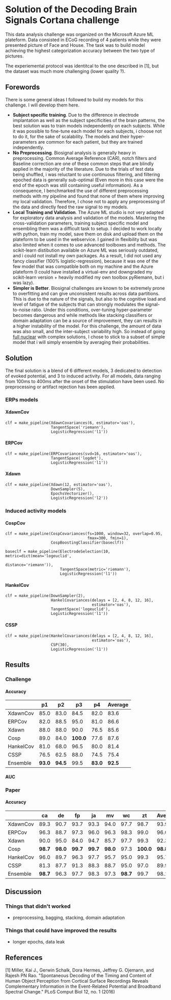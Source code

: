 # Solution of the Decoding Brain Signals Cortana challenge

This data analysis challenge was organized on the Microsoft Azure ML plateform.
Data consisted in ECoG recording of 4 patients while they were presented picture of Face and House. The task was to build model achieving the highest categorization accuracy between the two type of pictures.

The experiemental protocol was identitcal to the one described in [1], but the dataset was much more challenging (lower quality ?).


## Forewords
There is some general ideas I followed to build my models for this challenge. I will develop them here.

- **Subject specific training**. Due to the difference in electrode implantation as well as the subject specificities of the brain patterns, the best solution was to train models independently on each subjects. While it was possible to fine-tune each model for each subjects, i choose not to do it, for the sake of scalability. The models and their hyper-parameters are common for each patient, but they are trained independently.  
- **No Preprocessing**. Biosignal analysis is generally heavy in preprocessing. Common Average Reference (CAR), notch filters and Baseline correction are one of these common steps that are blindly applied in the majority of the literature. Due to the trials of test data being shuffled, i was reluctant to use continuous filtering, and filtering epoched data is generally sub-optimal (Even more in this case were the end of the epoch was still containing useful information). As a consequence, I benchmarked the use of different preprocessing methods with my pipeline and found that none of them where improving my local validation. Therefore, I chose not to apply any preprocessing of the data and directly feed the raw signal to my models.
- **Local Training and Validation**. The Azure ML studio is not very adapted for exploratory data analysis and validation of the models. Mastering the cross-validation parameters, training subject specific model and ensembling them was a difficult task to setup. I decided to work locally with python, train my model, save them on disk and upload them on the plateform to be used in the webservice. I gained in flexibility but was also limited when it comes to use advanced toolboxes and methods. The scikit-learn distibution available on Azure ML was seriously outdated, and i could not install my own packages. As a result, I did not used any fancy classifier (100% logistic-regression), because it was one of the few model that was compatible both on my machine and the Azure plateform (I could have installed a virtual-env and downgraded my scikit-learn version + heavily modified my own toolbox pyRiemann, but i was lazy).
- **Simpler is Better**. Biosignal challenges are known to be extremely prone to overfitting and can give unconsistent results across data partitions. This is due to the nature of the signals, but also to the cognitive load and level of fatigue of the subjects that can strongly modulates the signal-to-noise ratio. Under this conditions, over-tuning hyper-parameter becomes dangerous and while methods like stacking classifiers or domain adaptation can be a source of improvement, they can results in a higher instability of the model. For this challenge, the amount of data was also small, and the inter-subject variability high. So instead of going [full nuclear](https://github.com/alexandrebarachant/Grasp-and-lift-EEG-challenge) with complex solutions, I chose to stick to a subset of simple model that i will simply ensemble by averaging their probabilities.

## Solution

The final solution is a blend of 6 different models, 3 dedicated to detection of evoked potential, and 3 to induced activity. For all models, data ranging from 100ms to 400ms after the onset of the stimulation have been used. No preprocessing or artifact rejection has been applied.

### ERPs models

#### XdawnCov

```
clf = make_pipeline(XdawnCovariances(6, estimator='oas'),
                    TangentSpace('riemann'),
                    LogisticRegression('l1'))
```

#### ERPCov

```
clf = make_pipeline(ERPCovariances(svd=16, estimator='oas'),
                    TangentSpace('logdet'),
                    LogisticRegression('l1'))
```

#### Xdawn

```
clf = make_pipeline(Xdawn(12, estimator='oas'),
                    DownSampler(5),
                    EpochsVectorizer(),
                    LogisticRegression('l2'))
```

### Induced activity models

#### CospCov

```
clf = make_pipeline(CospCovariances(fs=1000, window=32, overlap=0.95,
                                    fmax=300, fmin=1),
                    CospBoostingClassifier(baseclf))
```

```
baseclf = make_pipeline(ElectrodeSelection(10, metric=dict(mean='logeuclid',
                                                           distance='riemann')),
                        TangentSpace(metric='riemann'),
                        LogisticRegression('l1'))
```

#### HankelCov

```
clf = make_pipeline(DownSampler(2),
                    HankelCovariances(delays = [2, 4, 8, 12, 16],
                                      estimator='oas'),
                    TangentSpace('logeuclid'),
                    LogisticRegression('l1'))
```

#### CSSP

```
clf = make_pipeline(HankelCovariances(delays = [2, 4, 8, 12, 16],
                                      estimator='oas'),
                    CSP(30),
                    LogisticRegression('l1'))
```

## Results

### Challenge

#### Accuracy

|           | p1   | p2   | p3    | p4   | Average |
|-----------|------|------|-------|------|---------|
| XdawnCov  | 85.0 | 83.0 | 84.5  | 82.0 | 83.6    |
| ERPCov    | 82.0 | 88.5 | 95.0  | 81.0 | 86.6    |
| Xdawn     | 88.0 | 88.0 | 90.0  | 76.5 | 85.6    |
| Cosp      | 89.0 | 84.0 | **100.0** | 77.6 | 87.6    |
| HankelCov | 81.0 | 68.0 | 96.5  | 80.0 | 81.4    |
| CSSP      | 76.5 | 62.5 | 88.0  | 74.5 | 75.4    |
| Ensemble  | **93.0** | **94.5** | 99.5  | **83.0** | **92.5**|


#### AUC

### Paper

#### Accuracy
|           | ca   | de   | fp   | ja   | mv   | wc   | zt    | Average |
|-----------|------|------|------|------|------|------|-------|---------|
| XdawnCov  | 89.3 | 90.7 | 93.7 | 93.3 | 94.0 | 97.7 | 98.7  | 93.9    |
| ERPCov    | 96.3 | 88.7 | 97.3 | 96.0 | 96.3 | 98.3 | 99.0  | 96.0    |
| Xdawn     | 90.0 | 95.0 | 84.0 | 94.7 | 85.7 | 97.7 | 99.3  | 92.3    |
| Cosp      | **98.7** | **98.0** | **99.7** | **99.7** | **98.0** | 97.3 | **100.0** | **98.8**|
| HankelCov | 96.0 | 89.7 | 96.3 | 97.7 | 95.7 | 95.0 | 99.3  | 95.7    |
| CSSP      | 81.3 | 87.7 | 91.3 | 88.3 | 88.7 | 95.0 | 97.0  | 89.9    |
| Ensemble  | **98.7** | 96.3 | 97.7 | 98.3 | 97.3 | **98.7** | 99.7  | 98.1    |


## Discussion

### Things that didn't worked
- preprocessing, bagging, stacking, domain adaptation

### Things that could have improved the results
- longer epochs, data leak


## References

[1] Miller, Kai J., Gerwin Schalk, Dora Hermes, Jeffrey G. Ojemann, and Rajesh PN Rao. "Spontaneous Decoding of the Timing and Content of Human Object Perception from Cortical Surface Recordings Reveals Complementary Information in the Event-Related Potential and Broadband Spectral Change." PLoS Comput Biol 12, no. 1 (2016)
